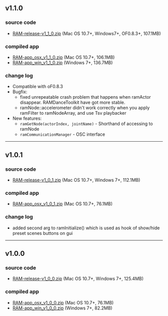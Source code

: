 



## v1.1.0

### source code
- [RAM-release-v1_1_0.zip](https://github.com/YCAMInterlab/RAMDanceToolkit/releases/download/v1.1.0/RAM-release-v1_1_0.zip) (Mac OS 10.7+, Windows7+, OF0.8.3+, 107.1MB)

### compiled app
- [RAM-app_osx_v1_1_0.zip](https://github.com/YCAMInterlab/RAMDanceToolkit/releases/download/v1.1.0/RAM-app_osx_v1_1_0.zip) (Mac OS 10.7+, 106.1MB)
- [RAM-app_win_v1_1_0.zip](https://github.com/YCAMInterlab/RAMDanceToolkit/releases/download/v1.1.0/RAM-app_win_v1_1_0.zip) (Windows 7+, 136.7MB)

### change log

- Compatible with oF0.8.3
- Bugfix:
  - fixed unrepeatable crash problem that happens when ramActor disappear. RAMDanceToolkit have got more stable.
  - ramNode::accelerometer didn't work correctly when you apply ramFilter to ramNodeArray, and use Tsv playbacker
- New features:
  - `ramGetNode(actorIndex, jointName)` - Shorthand of accessing to ramNode
  - `ramCommunicationManager` - OSC interface


---


## v1.0.1

### source code
- [RAM-release-v1_0_1.zip](https://github.com/YCAMInterlab/RAMDanceToolkit/releases/download/v1.0.1/RAM-release-v1_0_1.zip) (Mac OS 10.7+, Windows 7+, 112.1MB)

### compiled app
- [RAM-app_osx_v1_0_1.zip](https://github.com/YCAMInterlab/RAMDanceToolkit/releases/download/v1.0.1/RAM-app_osx_v1_0_1.zip) (Mac OS 10.7+, 76.1MB)

### change log

- added second arg to ramInitialize() which is used as hook of show/hide preset scenes buttons on gui


---


## v1.0.0

### source code
- [RAM-release-v1_0_0.zip](https://github.com/YCAMInterlab/RAMDanceToolkit/releases/download/v1.0.0/RAM-release-v1_0_0.zip) (Mac OS 10.7+, Windows 7+, 125.4MB)

### compiled app
- [RAM-app_osx_v1_0_0.zip](https://github.com/YCAMInterlab/RAMDanceToolkit/releases/download/v1.0.0/RAM-app_osx_v1_0_0.zip) (Mac OS 10.7+, 76.1MB)
- [RAM-app_win_v1_0_0.zip](https://github.com/YCAMInterlab/RAMDanceToolkit/releases/download/v1.0.0/RAM-app_win_v1_0_0.zip) (Windows 7+, 82.2MB)

